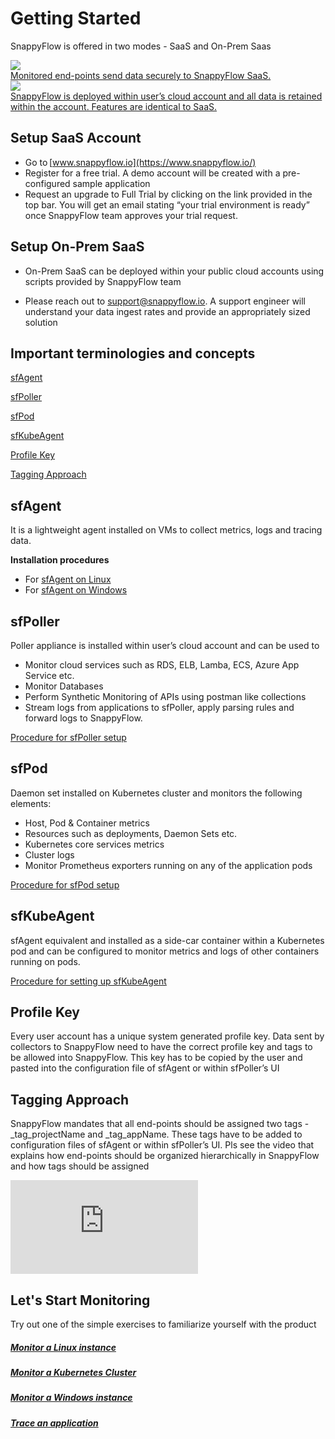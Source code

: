 # Getting Started
SnappyFlow is offered in two modes - SaaS and On-Prem Saas 


<div class="panel_container row">
   <div class="innerText"> 
   <a href="#setup-saas-account">
        <img src="/img/saas.png" /> 
        <div>Monitored end-points send data securely to SnappyFlow SaaS.</div>
        </a>
   </div>
  <div class="innerText"> 
  <a href="#setup-on-prem-saas">
    <img src="/img/onpremsaas.png"/> 
    <div>SnappyFlow is deployed within user’s cloud account and all data is retained within the account. Features are identical to SaaS.</div>
    </a>
  </div> 
</div>

##  Setup SaaS Account 

- Go to [www.snappyflow.io](https://www.snappyflow.io/) 
- Register for a free trial. A demo account will be created with a pre-configured sample application 
- Request an upgrade to Full Trial by clicking on the link provided in the top bar. You will get an  email stating “your trial environment is ready” once SnappyFlow team approves your trial request. 

##  Setup On-Prem SaaS 

-  On-Prem SaaS can be deployed within your public cloud accounts using scripts provided by SnappyFlow team 

- Please reach out to [support@snappyflow.io](mailto:support@snappyflow.io). A support engineer will understand your data ingest rates and provide an appropriately sized solution 

##  Important terminologies and concepts 

[sfAgent](#sfagent)

[sfPoller](#sfpoller)

[sfPod](#sfpod)

[sfKubeAgent](#sfkubeagent)

[Profile Key](#profile-key)

[Tagging Approach](#tagging-approach)

## sfAgent

It is a lightweight agent installed on VMs to collect metrics, logs and tracing data.  

**Installation procedures**

- For [sfAgent on Linux](/docs/New_pages/sfagent_linux) 
- For [sfAgent on Windows](/docs/New_pages/sfagent_windows)

## sfPoller

Poller appliance is installed within user’s cloud account and can be used to

- Monitor cloud services such as RDS, ELB, Lamba, ECS, Azure App Service etc. 
- Monitor Databases 
- Perform Synthetic Monitoring of APIs using postman like collections 
- Stream logs from applications to sfPoller, apply parsing rules and forward logs to SnappyFlow. 

[Procedure for sfPoller setup](/docs/New_pages/sfpoller_setup)

## sfPod

Daemon set installed on Kubernetes cluster and monitors the following elements: 

- Host, Pod & Container metrics 
- Resources such as deployments, Daemon Sets etc. 
- Kubernetes core services metrics 
- Cluster logs 
- Monitor Prometheus exporters running on any of the application pods 

[Procedure for sfPod setup](/docs/New_pages/kubernetes_monitoring_with_sfPod)

## sfKubeAgent

sfAgent equivalent and installed as a side-car container within a Kubernetes  pod and can be configured to monitor metrics and logs of other  containers running on pods. 

[Procedure for setting up sfKubeAgent](/docs/New_pages/sfkubeagent_installation)



## Profile Key

Every user account has a unique system generated profile key. Data sent by collectors to SnappyFlow need to have the correct profile key and tags to be allowed into SnappyFlow. This key has to be copied by the user and pasted into the configuration file of sfAgent or within sfPoller’s UI



## Tagging Approach

SnappyFlow mandates that all end-points should be assigned two tags - _tag_projectName and _tag_appName. These tags have to be added to configuration files of sfAgent or within sfPoller’s UI.  Pls see the video that explains how end-points should be organized hierarchically in SnappyFlow and how tags should be assigned





<iframe src="https://www.snappyflow.io/assets/images/Key-Concepts-production.mp4" frameborder="0" allow="accelerometer; clipboard-write; encrypted-media; gyroscope; picture-in-picture" allowfullscreen="true" webkitallowfullscreen="true" mozallowfullscreen="true" allowtransparency="true" ></iframe>

## Let's Start Monitoring

Try out one of the simple exercises to familiarize yourself with the product 

##### [Monitor a Linux instance](/docs/New_pages/sfagent_linux)

##### [Monitor a Kubernetes Cluster](/docs/New_pages/kubernetes_monitoring_with_sfPod)

##### [Monitor a Windows instance](/docs/New_pages/sfagent_windows)

##### [Trace an application](/docs/Tracing/overview)



 

 

 

 

 

 